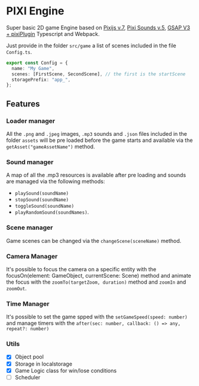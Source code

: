 # PIXI Engine

Super basic 2D game Engine based on [Pixijs v.7](https://pixijs.com/), [Pixi Sounds v.5](https://pixijs.io/sound/examples/index.html), [GSAP V3 + pixiPlugin](https://greensock.com/docs/v3/Plugins/PixiPlugin) Typescript and Webpack.

Just provide in the folder `src/game` a list of scenes included in the file `Config.ts`.

```typescript
export const Config = {
  name: "My Game",
  scenes: [FirstScene, SecondScene], // the first is the startScene
  storagePrefix: "app_",
};
```

## Features

### Loader manager

All the `.png` and `.jpeg` images, `.mp3` sounds and `.json` files included in the folder `assets` will be pre loaded before the game starts and available via the `getAsset("gameAssetName")` method.

### Sound manager

A map of all the .mp3 resources is available after pre loading and sounds are managed via the following methods:

- `playSound(soundName)`
- `stopSound(soundName)`
- `toggleSound(soundName)`
- `playRandomSound(soundNames)`.

### Scene manager

Game scenes can be changed via the `changeScene(sceneName)` method. <!-- TODO  scene should be cached -->

### Camera Manager

It's possible to focus the camera on a specific entity with the focusOn(element: GameObject, currentScene: Scene) method and animate the focus with the `zoomTo(targetZoom, duration)` method and `zoomIn` and `zoomOut`.

### Time Manager

It's possible to set the game spped with the `setGameSpeed(speed: number)` and manage timers with the `after(sec: number, callback: () => any, repeat?: number)`

### Utils

- [x] Object pool
- [x] Storage in localstorage
- [x] Game Logic class for win/lose conditions
- [ ] Scheduler
